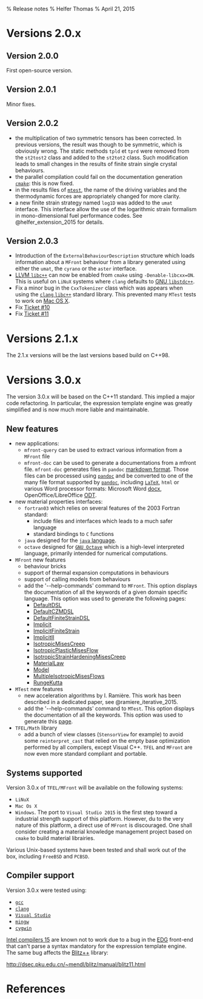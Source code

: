 % Release notes
% Helfer Thomas
% April 21, 2015

# Versions 2.0.x

## Version 2.0.0

First open-source version.

## Version 2.0.1

Minor fixes.

## Version 2.0.2

- the multiplication of two symmetric tensors has been corrected. In
  previous versions, the result was though to be symmetric, which is
  obviously wrong. The static methods `tpld` et `tprd` were removed
  from the `st2tost2` class and added to the `st2tot2` class. Such
  modification leads to small changes in the results of finite strain
  single crystal behaviours.
- the parallel compilation could fail on the documentation generation
  [`cmake`](http://www.cmake.org/): this is now fixed.
- in the results files of [`mtest`](mtest.html), the name of the
  driving variables and the thermodynamic forces are appropriately
  changed for more clarity.
- a new finite strain strategy named `log1D` was added to the `umat`
  interface. This interface allow the use of the logarithmic strain
  formalism in mono-dimensional fuel performance codes. See
  @helfer_extension_2015 for details.

## Version 2.0.3

- Introduction of the `ExternalBehaviourDescription` structure which
  loads information about a `MFront` behaviour from a library
  generated using either the `umat`, the `cyrano` or the `aster`
  interface.
- [LLVM `libc++`](http://libcxx.llvm.org/) can now be enabled from
  `cmake` using `-Denable-libcxx=ON`. This is useful on `LiNuX`
  systems where `clang` defaults to
  [GNU `libstdc++`](https://gcc.gnu.org/libstdc++/).
- Fix a minor bug in the `CxxTokenizer` class which was appears when
  using the [`clang` `libc++`](http://libcxx.llvm.org/) standard
  library. This prevented many `MTest` tests to work on
  [Mac OS X](http://www.apple.com/fr/osx/).
- Fix [Ticket #10](https://sourceforge.net/p/tfel/tickets/10/)
- Fix [Ticket #11](https://sourceforge.net/p/tfel/tickets/11/)

# Versions 2.1.x

The 2.1.x versions will be the last versions based build on C++98.

# Versions 3.0.x

The version 3.0.x will be based on the C++11 standard. This implied a
major code refactoring. In particular, the expression template engine
was greatly simplified and is now much more liable and maintainable.

## New features

- new applications:
    + `mfront-query` can be used to extract various information from
      a `MFront` file
	+ `mfront-doc` can be used to generate a documentations from a
      mfront file. `mfront-doc` generates files in `pandoc`
      [markdown format](http://pandoc.org/demo/example9/pandocs-markdown.html). Those
      files can be processed using [`pandoc`](http://pandoc.org/) and
      be converted to one of the many file format supported by
      [`pandoc`](http://pandoc.org/), including
      [`LaTeX`](www.latex-project.org), `html` or various Word
      processor formats: Microsoft Word
      [docx](http://www.microsoft.com/interop/openup/openxml/default.aspx),
      OpenOffice/LibreOffice
      [ODT](http://en.wikipedia.org/wiki/OpenDocument).
- new material properties interfaces:
	+ `fortran03` which relies on several features of the 2003 Fortran
      standard:
	  * include files and interfaces which leads to a much safer
        language
	  * standard bindings to `C` functions
	+ `java` designed for the
      [`java` language](http://www.oracle.com/fr/java/overview/index.html).
  	+ `octave` designed for
	  [`GNU Octave`](https://www.gnu.org/software/octave/) which is
      a high-level interpreted language, primarily intended for
      numerical computations.
- `MFront` new features
	+ behaviour bricks
	+ support of thermal expansion computations in behaviours
	+ support of calling models from behaviours
	+ add the '--help-commands' command to `MFront`. This option displays
	  the documentation of all the keywords of a given domain specific
	  language. This option was used to generate the following pages:
	    * [DefaultDSL](DefaultDSL-keywords.html) 
	    * [DefaultCZMDSL](DefaultCZMDSL-keywords.html) 
	    * [DefaultFiniteStrainDSL](DefaultFiniteStrainDSL-keywords.html) 
	    * [Implicit](Implicit-keywords.html) 
	    * [ImplicitFiniteStrain](ImplicitFiniteStrain-keywords.html) 
	    * [ImplicitII](ImplicitII-keywords.html) 
	    * [IsotropicMisesCreep](IsotropicMisesCreep-keywords.html) 
	    * [IsotropicPlasticMisesFlow](IsotropicPlasticMisesFlow-keywords.html) 
	    * [IsotropicStrainHardeningMisesCreep](IsotropicStrainHardeningMisesCreep-keywords.html) 
	    * [MaterialLaw](MaterialLaw-keywords.html) 
	    * [Model](Model-keywords.html) 
	    * [MultipleIsotropicMisesFlows](MultipleIsotropicMisesFlows-keywords.html) 
	    * [RungeKutta](RungeKutta-keywords.html)
- `MTest` new features
	+ new acceleration algorithms by I. Ramière. This work has been
      described in a dedicated paper, see @ramiere_iterative_2015.
	+ add the '--help-commands' command to `MTest`. This option displays
	  the documentation of all the keywords. This option was used to
	  generate this [page](MTest-keywords.html).
- `TFEL/Math` library
    + add a bunch of view classes (`StensorView` for example) to avoid
      some `reinterpret_cast` that relied on the empty base
      optimization performed by all compilers, except Visual
      C++. `TFEL` and `MFront` are now even more standard compliant
      and portable.

## Systems supported

Version 3.0.x of `TFEL/MFront` will be available on the following
systems:

- `LiNuX`
- `Mac Os X`
- `Windows`. The port to `Visual Studio 2015` is the first step toward
  a industrial strength support of this platform. However, du to the
  very nature of this platform, a direct use of `MFront` is
  discouraged. One shall consider creating a material knowledge
  management project based on `cmake` to build material librairies.

Various Unix-based systems have been tested and shall work out of the
box, including `FreeBSD` and `PCBSD`.

## Compiler support

Version 3.0.x were tested using:

- [`gcc`](https://gcc.gnu.org/)
- [`clang`](http://clang.llvm.org/)
- [`Visual Studio`](https://www.visualstudio.com/)
- [`mingw`](http://www.mingw.org/)
- [`cygwin`](https://www.visualstudio.com)

[Intel compilers 15](https://software.intel.com/en-us/intel-compilers)
are known not to work due to a bug in the [EDG](https://www.edg.com)
front-end that can't parse a syntax mandatory for the expression
template engine. The same bug affects the
[Blitz++](http://sourceforge.net/projects/blitz/) library:

<http://dsec.pku.edu.cn/~mendl/blitz/manual/blitz11.html>

# References

<!-- Local IspellDict: english -->
